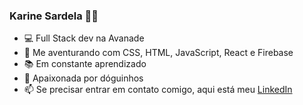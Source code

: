 ### Karine Sardela :woman_technologist:


- 💻 Full Stack dev na Avanade 
- 📖 Me aventurando com CSS, HTML, JavaScript,  React e Firebase
- 📚 Em constante aprendizado
- 🐶 Apaixonada por dóguinhos
- 📫 Se precisar entrar em contato comigo, aqui está meu [LinkedIn](https://www.linkedin.com/in/karine-sardela/)

